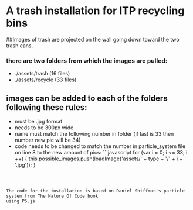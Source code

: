 # A trash installation for ITP recycling bins

##Images of trash are projected on the wall going down toward the two trash cans.


### there are two folders from which the images are pulled:
* ./assets/trash  (16 files)
* ./assets/recycle (33 files)

## images can be added to each of the folders following these rules:
* must be .jpg format
* needs to be 300px wide
* name must match the following number in folder (if last is 33 then number new pic will be 34)
* code needs to be changed to match the number in particle_system file on line 8 to the new amount of pics: ```javascript
for (var i = 0; i <= 33; i ++) {
  this.possible_images.push(loadImage('assets/' + type + '/' + i + '.jpg'));
}
```



The code for the installation is based on Daniel Shiffman's particle system from The Nature Of Code book
using P5.js
